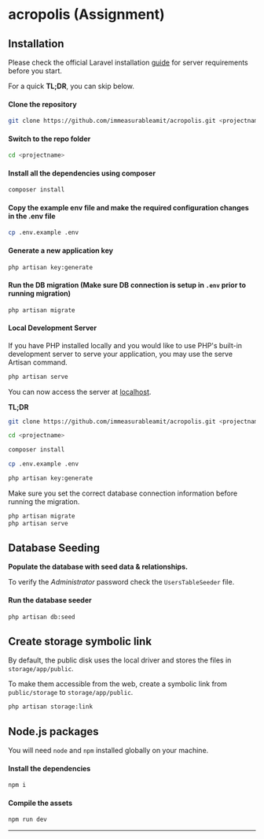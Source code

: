 # acropolis (Assignment)


## Installation

Please check the official Laravel installation [guide](https://laravel.com/docs/6.x/installation) for server requirements before you start.

For a quick **TL;DR**, you can skip below.

#### Clone the repository
```bash
git clone https://github.com/immeasurableamit/acropolis.git <projectname>
```

#### Switch to the repo folder
```bash
cd <projectname>
```

#### Install all the dependencies using composer
```bash
composer install
```

#### Copy the example env file and make the required configuration changes in the .env file
```bash
cp .env.example .env
```

#### Generate a new application key
```bash
php artisan key:generate
```

#### Run the DB migration (Make sure DB connection is setup in ``.env`` prior to running migration)
```bash
php artisan migrate
```

#### Local Development Server
If you have PHP installed locally and you would like to use PHP's built-in development server to serve your application, you may use the serve Artisan command.
```bash
php artisan serve
```

You can now access the server at [localhost](http://127.0.0.1:8000).

**TL;DR**
```bash
git clone https://github.com/immeasurableamit/acropolis.git <projectname>

cd <projectname>

composer install

cp .env.example .env

php artisan key:generate
```

Make sure you set the correct database connection information before running the migration.
```bash
php artisan migrate
php artisan serve
```

## Database Seeding

**Populate the database with seed data & relationships.**

To verify the *Administrator* password check the ``UsersTableSeeder`` file.

#### Run the database seeder
```bash
php artisan db:seed
```

## Create storage symbolic link
By default, the public disk uses the local driver and stores the files in `storage/app/public`.

To make them accessible from the web, create a symbolic link from `public/storage` to `storage/app/public`.
```bash
php artisan storage:link
```

## Node.js packages
You will need `node` and `npm` installed globally on your machine.

#### Install the dependencies
```bash
npm i
```

#### Compile the assets
```bash
npm run dev
```

----------
